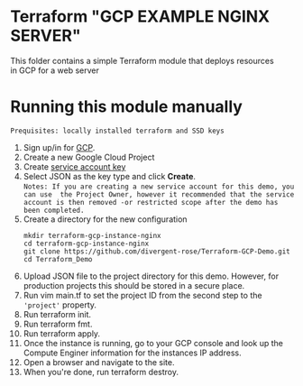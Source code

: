 # Terraform "GCP EXAMPLE NGINX SERVER"

This folder contains a simple Terraform module that deploys resources in GCP for a web server


# Running this module manually
`Prequisites: locally installed terraform and SSD keys`

1. Sign up/in for [GCP](https://cloud.google.com/).
2. Create a new Google Cloud Project
3. Create [service account key](https://console.cloud.google.com/apis/credentials/serviceaccountkey)
4. Select JSON as the key type and click **Create**.  
`Notes: If you are creating a new service account for this demo, you can use  the Project Owner, however it recommended that the service account is then removed -or restricted scope after the demo has been completed.`
5. Create a directory for the new configuration
    ```
    mkdir terraform-gcp-instance-nginx
    cd terraform-gcp-instance-nginx
    git clone https://github.com/divergent-rose/Terraform-GCP-Demo.git
    cd Terraform_Demo
    ```
6. Upload JSON file to the project directory for this demo. However, for production projects this should be stored in a secure place.   
7. Run vim main.tf to set the project ID from the second step to the `'project'` property. 
8.  Run terraform init.
9. Run terraform fmt.
10. Run terraform apply.
11. Once the instance is running, go to your GCP console and look up the Compute Enginer information for the instances IP address. 
12. Open a browser and navigate to the site. 
13. When you're done, run terraform destroy.
